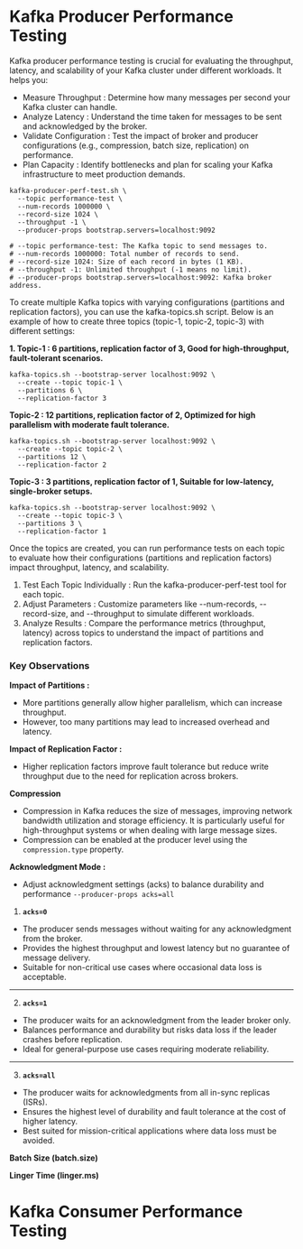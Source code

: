 # Kafka Producer Performance Testing

Kafka producer performance testing is crucial for evaluating the throughput, latency, and scalability of your Kafka cluster under different workloads. It helps you:

* Measure Throughput : Determine how many messages per second your Kafka cluster can handle.
* Analyze Latency : Understand the time taken for messages to be sent and acknowledged by the broker.
* Validate Configuration : Test the impact of broker and producer configurations (e.g., compression, batch size, replication) on performance.
* Plan Capacity : Identify bottlenecks and plan for scaling your Kafka infrastructure to meet production demands.

```
kafka-producer-perf-test.sh \
  --topic performance-test \
  --num-records 1000000 \
  --record-size 1024 \
  --throughput -1 \
  --producer-props bootstrap.servers=localhost:9092

# --topic performance-test: The Kafka topic to send messages to.
# --num-records 1000000: Total number of records to send.
# --record-size 1024: Size of each record in bytes (1 KB).
# --throughput -1: Unlimited throughput (-1 means no limit).
# --producer-props bootstrap.servers=localhost:9092: Kafka broker address.
```

To create multiple Kafka topics with varying configurations (partitions and replication factors), you can use the kafka-topics.sh script. 
Below is an example of how to create three topics (topic-1, topic-2, topic-3) with different settings:

**1. Topic-1 : 6 partitions, replication factor of 3, Good for high-throughput, fault-tolerant scenarios.** 

```
kafka-topics.sh --bootstrap-server localhost:9092 \
  --create --topic topic-1 \
  --partitions 6 \
  --replication-factor 3
```

**Topic-2 : 12 partitions, replication factor of 2, Optimized for high parallelism with moderate fault tolerance.**

```
kafka-topics.sh --bootstrap-server localhost:9092 \
  --create --topic topic-2 \
  --partitions 12 \
  --replication-factor 2
```

**Topic-3 : 3 partitions, replication factor of 1, Suitable for low-latency, single-broker setups.**

```
kafka-topics.sh --bootstrap-server localhost:9092 \
  --create --topic topic-3 \
  --partitions 3 \
  --replication-factor 1
```

Once the topics are created, you can run performance tests on each topic to evaluate how their configurations (partitions and replication factors) impact throughput, latency, and scalability.

1. Test Each Topic Individually : Run the kafka-producer-perf-test tool for each topic.
2. Adjust Parameters : Customize parameters like --num-records, --record-size, and --throughput to simulate different workloads.
3. Analyze Results : Compare the performance metrics (throughput, latency) across topics to understand the impact of partitions and replication factors.

### Key Observations

**Impact of Partitions :**
* More partitions generally allow higher parallelism, which can increase throughput.
* However, too many partitions may lead to increased overhead and latency.
  
**Impact of Replication Factor :**
* Higher replication factors improve fault tolerance but reduce write throughput due to the need for replication across brokers.

**Compression**
* Compression in Kafka reduces the size of messages, improving network bandwidth utilization and storage efficiency. It is particularly useful for high-throughput systems or when dealing with large message sizes.
* Compression can be enabled at the producer level using the `compression.type` property.

**Acknowledgment Mode :**
* Adjust acknowledgment settings (acks) to balance durability and performance `--producer-props acks=all`

1. **`acks=0`**
- The producer sends messages without waiting for any acknowledgment from the broker.  
- Provides the highest throughput and lowest latency but no guarantee of message delivery.  
- Suitable for non-critical use cases where occasional data loss is acceptable.

---

2. **`acks=1`**
- The producer waits for an acknowledgment from the leader broker only.  
- Balances performance and durability but risks data loss if the leader crashes before replication.  
- Ideal for general-purpose use cases requiring moderate reliability.

---

3. **`acks=all`**
- The producer waits for acknowledgments from all in-sync replicas (ISRs).  
- Ensures the highest level of durability and fault tolerance at the cost of higher latency.  
- Best suited for mission-critical applications where data loss must be avoided.

**Batch Size (batch.size)**

**Linger Time (linger.ms)**


# Kafka Consumer Performance Testing
